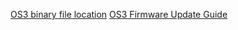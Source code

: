 [OS3 binary file location](http://raysfiles.com/os_compiled_firmware/v3.0/)
[OS3 Firmware Update Guide](https://openthings.freshdesk.com/support/solutions/articles/5000832310)
